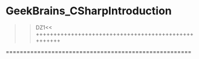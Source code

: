 # GeekBrains_CSharpIntroduction
>>DZ1<<
++++++++++++++++++++++++++++++++++++++++++++++++++++

=====================================================


